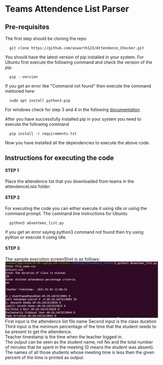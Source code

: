 # Teams Attendence List Parser
## Pre-requisites
The first step should be cloning the repo
```
  git clone https://github.com/aswarth123/Attendence_Checker.git
```
You should have the latest version of pip installed in your system.
For Ubuntu first execute the following command and check the version of the pip.
``` 
  pip --version
```
If you get an error like "Command not found" then execute the command metioned here:
```
  sudo apt install python3-pip
```
For windows check for step 3 and 4 in the following [documentation](https://www.liquidweb.com/kb/install-pip-windows/)

After you have successfully installed pip in your system you need to execute the following command
```
  pip install -r requirements.txt
```
Now you have installed all the dependencies to execute the above code.

## Instructions for executing the code
#### STEP 1
Place the attendence list that you downloaded from teams in the attendenceLists folder.
#### STEP 2
For executing the code you can either execute it using idle or using the command prompt.
The command line instructions for Ubuntu
```
  python3 absentees_list.py
```
If you get an error saying python3 command not found then try using python or execute it using idle.
#### STEP 3
The sample execution screenShot is as follows:
![Screenshot](Screenshots/execution_output.png)
First input is the attendence list file name
Second input is the class duration
Third input is the minimum percentage of the time that the student needs to be present to get the attendence.<br/>
Teacher timestamp is the time when the teacher logged in.<br/>
The output can be seen as the student name, roll No and the total number of minutes that he spent in the meeting (0 means the student was absent). The names of all those students whose meeting time is less then the given percent of the time is printed as output.




